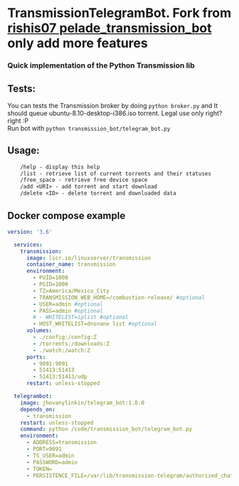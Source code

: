 # TransmissionTelegramBot. Fork from [rishis07 pelade_transmission_bot](https://github.com/codin-eric/pelade_transmission_bot) only add more features
### Quick implementation of the Python Transmission lib

## Tests:
You can tests the Transmission broker by doing `python broker.py` and It should queue ubuntu-8.10-desktop-i386.iso torrent. Legal use only right? right :P<br>
Run bot with `python transmission_bot/telegram_bot.py`

## Usage:
```txt
    /help - display this help
    /list - retrieve list of current torrents and their statuses
    /free_space - retrieve free device space
    /add <URI> - add torrent and start download
    /delete <ID> - delete torrent and downloaded data
```
## Docker compose example

```yaml
version: '3.6'

  services: 
    transmission:
      image: lscr.io/linuxserver/transmission
      container_name: transmission
      environment:
        - PUID=1000
        - PGID=1000
        - TZ=America/Mexico_City
        - TRANSMISSION_WEB_HOME=/combustion-release/ #optional
        - USER=admin #optional
        - PASS=admin #optional
        # - WHITELIST=iplist #optional
        - HOST_WHITELIST=dnsnane list #optional
      volumes:
        - ./config:/config:Z
        - /torrents:/downloads:Z
        - ./watch:/watch:Z
      ports:
        - 9091:9091
        - 51413:51413
        - 51413:51413/udp
      restart: unless-stopped

  telegrambot:
    image: jhovanylinkin/telegram_bot:1.0.0
    depends_on:
      - transmission
    restart: unless-stopped
    command: python /code/transmission_bot/telegram_bot.py
    environment:
      - ADDRESS=transmission
      - PORT=9091
      - TS_USER=admin
      - PASSWORD=admin
      - TOKEN=
      - PERSISTENCE_FILE=/var/lib/transmission-telegram/authorized_chats
```